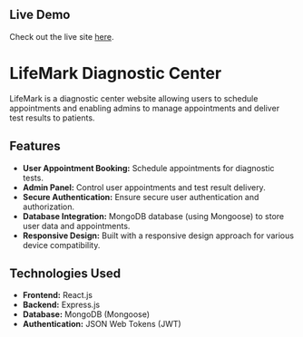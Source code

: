 ## Live Demo

Check out the live site [here](https://lifemark-5a6d7.web.app).

# LifeMark Diagnostic Center

LifeMark is a diagnostic center website allowing users to schedule appointments and enabling admins to manage appointments and deliver test results to patients.

## Features

- **User Appointment Booking:** Schedule appointments for diagnostic tests.
- **Admin Panel:** Control user appointments and test result delivery.
- **Secure Authentication:** Ensure secure user authentication and authorization.
- **Database Integration:** MongoDB database (using Mongoose) to store user data and appointments.
- **Responsive Design:** Built with a responsive design approach for various device compatibility.


## Technologies Used

- **Frontend:** React.js
- **Backend:** Express.js
- **Database:** MongoDB (Mongoose)
- **Authentication:** JSON Web Tokens (JWT)

